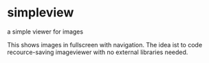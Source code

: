 # simpleview
a simple viewer for images

This shows images in fullscreen with navigation.
The idea ist to code recource-saving imageviewer with no external libraries needed.
